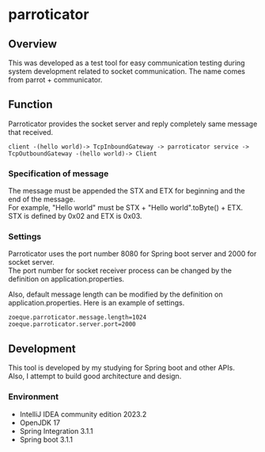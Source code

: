 # parroticator

## Overview
This was developed as a test tool for easy communication testing during system development related to socket communication.
The name comes from parrot + communicator.  

## Function
Parroticator provides the socket server and reply completely same message that received.  
```
client -(hello world)-> TcpInboundGateway -> parroticator service -> TcpOutboundGateway -(hello world)-> Client 
```  

### Specification of message
The message must be appended the STX and ETX for beginning and the end of the message.  
For example, "Hello world" must be STX + "Hello world".toByte() + ETX.
STX is defined by 0x02 and ETX is 0x03.  

### Settings
Parroticator uses the port number 8080 for Spring boot server and 2000 for socket server.  
The port number for socket receiver process can be changed by the definition on application.properties.  

Also, default message length can be modified by the definition on application.properties.
Here is an example of settings.  
```properties
zoeque.parroticator.message.length=1024
zoeque.parroticator.server.port=2000
```  

## Development
This tool is developed by my studying for Spring boot and other APIs.  
Also, I attempt to build good architecture and design.  

### Environment
- IntelliJ IDEA community edition 2023.2
- OpenJDK 17
- Spring Integration 3.1.1
- Spring boot 3.1.1